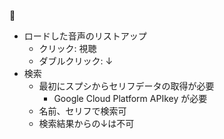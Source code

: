 💩

- ロードした音声のリストアップ
  - クリック: 視聴
  - ダブルクリック: ↓
- 検索
  - 最初にスプシからセリフデータの取得が必要
    - Google Cloud Platform APIkey が必要
  - 名前、セリフで検索可
  - 検索結果からの↓は不可
